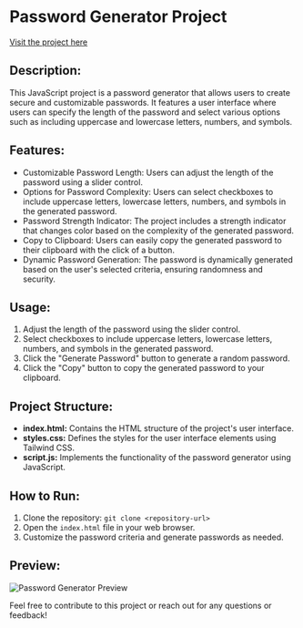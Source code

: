 <!DOCTYPE html>
<html lang="en">
<head>
    <meta charset="UTF-8">
    <meta name="viewport" content="width=device-width, initial-scale=1.0">
    <title>Password Generator Project</title>
</head>
<body>

<h1>Password Generator Project</h1>

<p><a href="https://deepak-password-generator.netlify.app/">Visit the project here</a></p>

<h2>Description:</h2>
<p>
    This JavaScript project is a password generator that allows users to create secure and customizable passwords. It features a user interface where users can specify the length of the password and select various options such as including uppercase and lowercase letters, numbers, and symbols.
</p>

<h2>Features:</h2>
<ul>
    <li>Customizable Password Length: Users can adjust the length of the password using a slider control.</li>
    <li>Options for Password Complexity: Users can select checkboxes to include uppercase letters, lowercase letters, numbers, and symbols in the generated password.</li>
    <li>Password Strength Indicator: The project includes a strength indicator that changes color based on the complexity of the generated password.</li>
    <li>Copy to Clipboard: Users can easily copy the generated password to their clipboard with the click of a button.</li>
    <li>Dynamic Password Generation: The password is dynamically generated based on the user's selected criteria, ensuring randomness and security.</li>
</ul>

<h2>Usage:</h2>
<ol>
    <li>Adjust the length of the password using the slider control.</li>
    <li>Select checkboxes to include uppercase letters, lowercase letters, numbers, and symbols in the generated password.</li>
    <li>Click the "Generate Password" button to generate a random password.</li>
    <li>Click the "Copy" button to copy the generated password to your clipboard.</li>
</ol>

<h2>Project Structure:</h2>
<ul>
    <li><strong>index.html:</strong> Contains the HTML structure of the project's user interface.</li>
    <li><strong>styles.css:</strong> Defines the styles for the user interface elements using Tailwind CSS.</li>
    <li><strong>script.js:</strong> Implements the functionality of the password generator using JavaScript.</li>
</ul>

<h2>How to Run:</h2>
<ol>
    <li>Clone the repository: <code>git clone &lt;repository-url&gt;</code></li>
    <li>Open the <code>index.html</code> file in your web browser.</li>
    <li>Customize the password criteria and generate passwords as needed.</li>
</ol>

<h2>Preview:</h2>
<img src="insert-image-url-here" alt="Password Generator Preview">

<p>Feel free to contribute to this project or reach out for any questions or feedback!</p>

</body>
</html>
